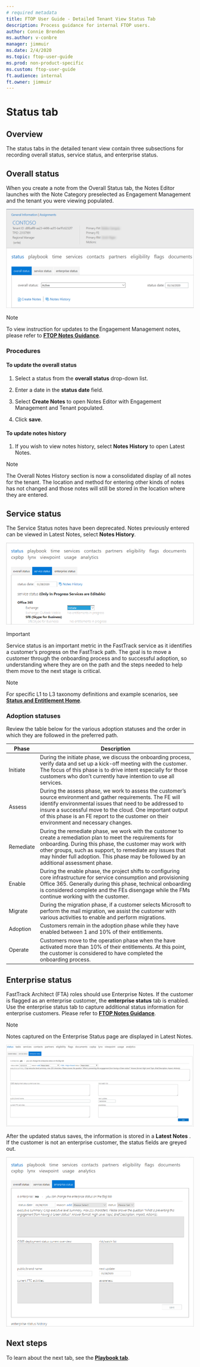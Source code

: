 ```yaml
---
# required metadata
title: FTOP User Guide - Detailed Tenant View Status Tab
description: Process guidance for internal FTOP users.
author: Connie Brenden
ms.author: v-conbre
manager: jimmuir
ms.date: 2/4/2020
ms.topic: ftop-user-guide
ms.prod: non-product-specific
ms.custom: ftop-user-guide
ft.audience: internal
ft.owner: jimmuir
---
```

# Status tab

## Overview

The status tabs in the detailed tenant view contain three subsections for recording overall status, service status, and enterprise status.

## Overall status

When you create a note from the Overall Status tab, the Notes Editor launches with the Note Category preselected as Engagement Management and the tenant you were viewing populated.

![Create notes from status tab](media/notes-editor/create-notes-from-status-tab.png)

> [!NOTE]
> To view instruction for updates to the Engagement Management notes, please refer to [**FTOP Notes Guidance**](https://aka.ms/FTNotesGuidance).

### Procedures

#### To update the overall status

1. Select a status from the **overall status** drop-down list.

1. Enter a date in the **status date** field.

3. Select **Create Notes** to open Notes Editor with Engagement Management and Tenant populated.

4. Click **save**.

#### To update notes history

1. If you wish to view notes history, select **Notes History** to open Latest Notes.

>[!NOTE]
> The Overall Notes History section is now a consolidated display of all notes for the tenant. The location and method for entering other kinds of notes has not changed and those notes will still be stored in the location where they are entered.

## Service status

The Service Status notes have been deprecated. Notes previously entered can be viewed in Latest Notes, select **Notes History**.

![service-status-tab.png](media/detailed-tenant-view-status-tab/service-status-tab.png "Service status tab")

>[!IMPORTANT]
>Service status is an important metric in the FastTrack service as it identifies a customer’s progress on the FastTrack path. The goal is to move a customer through the onboarding process and to successful adoption, so understanding where they are on the path and the steps needed to help them move to the next stage is critical.

>[!NOTE]
>For specific L1 to L3 taxonomy definitions and example scenarios, see [**Status and Entitlement Home**](https://aka.ms/l1l2l3).

### Adoption statuses

Review the table below for the various adoption statuses and the order in which they are followed in the preferred path.

|Phase  |Description  |
|---------|---------|
|Initiate    |During the initiate phase, we discuss the onboarding process, verify data and set up a kick-off meeting with the customer. The focus of this phase is to drive intent especially for those customers who don’t currently have intention to use all services.          |
|Assess   |During the assess phase, we work to assess the customer’s source environment and gather requirements. The FE will identify environmental issues that need to be addressed to insure a successful move to the cloud. One important output of this phase is an FE report to the customer on their environment and necessary changes.         |
|Remediate    |During the remediate phase, we work with the customer to create a remediation plan to meet the requirements for onboarding. During this phase, the customer may work with other groups, such as support, to remediate any issues that may hinder full adoption. This phase may be followed by an additional assessment phase.         |
|Enable     |During the enable phase, the project shifts to configuring core infrastructure for service consumption and provisioning Office 365. Generally during this phase, technical onboarding is considered complete and the FEs disengage while the FMs continue working with the customer.         |
|Migrate     |During the migration phase, if a customer selects Microsoft to perform the mail migration, we assist the customer with various activities to enable and perform migrations.         |
|Adoption    |Customers remain in the adoption phase while they have enabled between 1 and 10% of their entitlements.         |
|Operate    |Customers move to the operation phase when the have activated more than 10% of their entitlements. At this point, the customer is considered to have completed the onboarding process.         |

## Enterprise status

FastTrack Architect (FTA) roles should use Enterprise Notes. If the customer is flagged as an enterprise customer, the **enterprise status** tab is enabled. Use the enterprise status tab to capture additional status information for enterprise customers. Please refer to [**FTOP Notes Guidance**](https://aka.ms/FTNotesGuidance).

>[!NOTE]
>Notes captured on the Enterprise Status page are displayed in Latest Notes.

![enterprise-status-page.png](media/detailed-tenant-view-status-tab/enterprise-status-page.png "Enterprise status page")

After the updated status saves, the information is stored in a **Latest Notes** . If the customer is not an enterprise customer, the status fields are greyed out.

![enterprise-status-tab-showing-non-enterprise-customer.png](media/detailed-tenant-view-status-tab/enterprise-status-tab-showing-non-enterprise-customer.png "Enterprise status tab showing non enterprise customer")

## Next steps

To learn about the next tab, see the [**Playbook tab**](detailed-tenant-view-playbook-tab.md).
